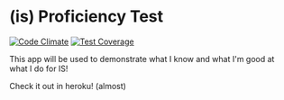 (is) Proficiency Test
===================
[![Code Climate](https://codeclimate.com/repos/54ad61326956804af8003315/badges/8d5c078f876e0fd60583/gpa.svg)](https://codeclimate.com/repos/54ad61326956804af8003315/feed)
[![Test Coverage](https://codeclimate.com/repos/54ad61326956804af8003315/badges/8d5c078f876e0fd60583/coverage.svg)](https://codeclimate.com/repos/54ad61326956804af8003315/feed)

This app will be used to demonstrate what I know and what I'm good at what I do for IS!

Check it out in heroku! (almost)
